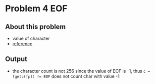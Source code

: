 Problem 4 EOF
===

About this problem
---
- value of character
- [reference](https://stackoverflow.com/questions/4705968/what-is-value-of-eof-and-0-in-c)

Output
---

- the character count is not 256 since the value of EOF is -1, 
  thus `c = fgetc(fp)) != EOF` does not count char with value -1